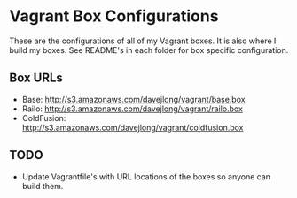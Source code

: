 # Vagrant Box Configurations

These are the configurations of all of my Vagrant boxes. It is also where I build my boxes. See README's in each folder for box specific configuration.

## Box URLs

- Base: http://s3.amazonaws.com/davejlong/vagrant/base.box
- Railo: http://s3.amazonaws.com/davejlong/vagrant/railo.box
- ColdFusion: http://s3.amazonaws.com/davejlong/vagrant/coldfusion.box

## TODO

- Update Vagrantfile's with URL locations of the boxes so anyone can build them.

